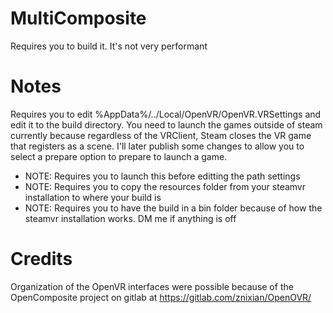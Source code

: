 # MultiComposite

Requires you to build it. It's not very performant

# Notes

Requires you to edit %AppData%/../Local/OpenVR/OpenVR.VRSettings and edit it to the build directory. You need to launch the games outside of steam currently because regardless of the VRClient, Steam closes the VR game that registers as a scene. I'll later publish some changes to allow you to select a prepare option to prepare to launch a game.

- NOTE: Requires you to launch this before editting the path settings
- NOTE: Requires you to copy the resources folder from your steamvr installation to where your build is
- NOTE: Requires you to have the build in a bin folder because of how the steamvr installation works. DM me if anything is off

# Credits

Organization of the OpenVR interfaces were possible because of the OpenComposite project on gitlab at https://gitlab.com/znixian/OpenOVR/

